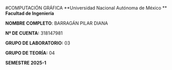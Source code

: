 #COMPUTACIÓN GRÁFICA
**Universidad Nacional Autónoma de México
**
**Facultad de Ingeniería**

**NOMBRE COMPLETO**: BARRAGÁN PILAR DIANA 

**Nº DE CUENTA:** 318147981

**GRUPO DE LABORATORIO:** 03

**GRUPO DE TEORÍA:** 04

**SEMESTRE 2025-1**
